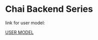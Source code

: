 # Chai Backend Series

link for user model:

[USER MODEL](https://app.eraser.io/workspace/YtPqZ1VogxGy1jzIDkzj)